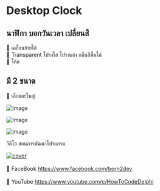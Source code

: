 # Desktop Clock
## นาฬิกา บอกวันเวลา เปลี่ยนสี
📌 เคลื่อนย้ายได้ <br> 
📌 Transparent โปรงใส โปรงแสง กลืนสีพื้นได้ <br>
📌 โค้ด <br>

## มี 2 ขนาด
📌 เล็กและใหญ่

![image](https://user-images.githubusercontent.com/6521378/153115547-c6487d03-8a0b-406e-aacf-0166ac7cd19d.png)

![image](https://user-images.githubusercontent.com/6521378/153115591-eb738d04-91d9-4402-baaf-6fc4fc57105b.png)

![image](https://user-images.githubusercontent.com/6521378/154206569-c523aa9b-fed9-4547-bbe0-74bdd9d92521.png)


วีดีโอ สอนการพัฒนาโปรแกรม  

[![cover](http://img.youtube.com/vi/ziBgqkH6tmE/0.jpg)](http://www.youtube.com/watch?v=ziBgqkH6tmE "Click to Play Video")
<br>
<br>
🔷 FaceBook
https://www.facebook.com/born2dev
<br>
<br>
🔷 YouTube
https://www.youtube.com/c/HowToCodeDelphi
